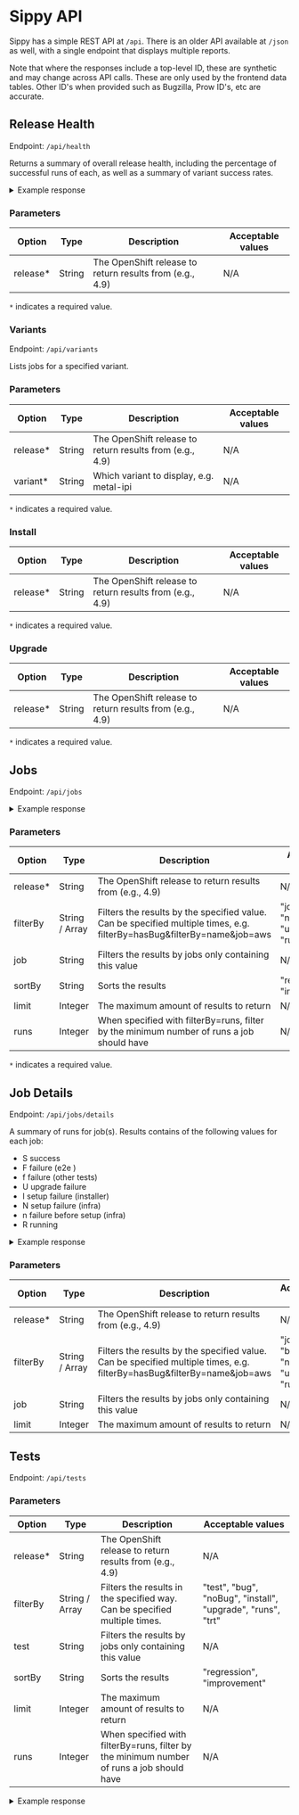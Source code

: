 # Sippy API

Sippy has a simple REST API at `/api`. There is an older API
available at `/json` as well, with a single endpoint that displays
multiple reports.

Note that where the responses include a top-level ID, these are synthetic
and may change across API calls. These are only used by the frontend
data tables. Other ID's when provided  such as Bugzilla, Prow ID's, etc
are accurate.

## Release Health

Endpoint: `/api/health`

Returns a summary of overall release health, including the percentage of successful runs of each,
as well as a summary of variant success rates.



<details>
<summary>Example response</summary>

```json
{
  "indicators": {
    "infrastructure": {
      "current": {
        "percentage": 90.8909905425585,
        "runs": 2009
      },
      "previous": {
        "percentage": 96.03135717785399,
        "runs": 2041
      }
    },
    "install": {
      "current": {
        "percentage": 97.6473769605192,
        "runs": 3698
      },
      "previous": {
        "percentage": 98.92058596761758,
        "runs": 3891
      }
    },
    "upgrade": {
      "current": {
        "percentage": 98.9100817438692,
        "runs": 367
      },
      "previous": {
        "percentage": 99.17184265010351,
        "runs": 483
      }
    }
  },
  "variants": {
    "current": {
      "success": 2,
      "unstable": 4,
      "failed": 14
    },
    "previous": {
      "success": 3,
      "unstable": 9,
      "failed": 6
    }
  }
}
```
</details>

### Parameters 
| Option   | Type           | Description                                                                                                              | Acceptable values                        |
|----------|----------------|--------------------------------------------------------------------------------------------------------------------------|------------------------------------------|
| release* | String         | The OpenShift release to return results from (e.g., 4.9)                                                                 | N/A                                      |

`*` indicates a required value.


### Variants

Endpoint: `/api/variants`

Lists jobs for a specified variant.

### Parameters

| Option   | Type           | Description                                                                                                              | Acceptable values                        |
|----------|----------------|--------------------------------------------------------------------------------------------------------------------------|------------------------------------------|
| release* | String         | The OpenShift release to return results from (e.g., 4.9)                                                                 | N/A                                      |
| variant* | String         | Which variant to display, e.g. metal-ipi                                                                 | N/A                                      |

`*` indicates a required value.

### Install

| Option   | Type           | Description                                                                                                              | Acceptable values                        |
|----------|----------------|--------------------------------------------------------------------------------------------------------------------------|------------------------------------------|
| release* | String         | The OpenShift release to return results from (e.g., 4.9)                                                                 | N/A                                      |

`*` indicates a required value.

### Upgrade

| Option   | Type           | Description                                                                                                              | Acceptable values                        |
|----------|----------------|--------------------------------------------------------------------------------------------------------------------------|------------------------------------------|
| release* | String         | The OpenShift release to return results from (e.g., 4.9)                                                                 | N/A                                      |

`*` indicates a required value.

## Jobs

Endpoint: `/api/jobs`

<details>
<summary>Example response</summary>

```json
[
  {
    "id": 0,
    "name": "periodic-ci-openshift-release-master-ci-4.9-e2e-gcp-compact-upgrade",
    "brief_name": "e2e-gcp-compact-upgrade",
    "current_pass_percentage": 0,
    "current_projected_pass_percentage": 0,
    "current_runs": 3,
    "previous_pass_percentage": 0,
    "previous_projected_pass_percentage": 0,
    "previous_runs": 4,
    "net_improvement": 0,
    "test_grid_url": "https://testgrid.k8s.io/redhat-openshift-ocp-release-4.9-informing#periodic-ci-openshift-release-master-ci-4.9-e2e-gcp-compact-upgrade",
    "bugs": [
      {
        "id": 1980141,
        "status": "POST",
        "last_change_time": "2021-08-03T14:02:12Z",
        "summary": "NetworkPolicy e2e tests are flaky in 4.9, especially in stress",
        "target_release": [
          "4.9.0"
        ],
        "component": [
          "Networking"
        ],
        "url": "https://bugzilla.redhat.com/show_bug.cgi?id=1980141"
      }
    ],
    "associated_bugs": []
  },
  {
    "id": 1,
    "name": "periodic-ci-openshift-release-master-ci-4.9-e2e-azure-compact",
    "brief_name": "e2e-azure-compact",
    "current_pass_percentage": 0,
    "current_projected_pass_percentage": 0,
    "current_runs": 3,
    "previous_pass_percentage": 0,
    "previous_projected_pass_percentage": 0,
    "previous_runs": 4,
    "net_improvement": 0,
    "test_grid_url": "https://testgrid.k8s.io/redhat-openshift-ocp-release-4.9-informing#periodic-ci-openshift-release-master-ci-4.9-e2e-azure-compact",
    "bugs": [
      {
        "id": 1980141,
        "status": "POST",
        "last_change_time": "2021-08-03T14:02:12Z",
        "summary": "NetworkPolicy e2e tests are flaky in 4.9, especially in stress",
        "target_release": [
          "4.9.0"
        ],
        "component": [
          "Networking"
        ],
        "url": "https://bugzilla.redhat.com/show_bug.cgi?id=1980141"
      }
    ],
    "associated_bugs": []
  }
]
```

</details>

### Parameters

| Option   | Type           | Description                                                                                                              | Acceptable values                        |
|----------|----------------|--------------------------------------------------------------------------------------------------------------------------|------------------------------------------|
| release* | String         | The OpenShift release to return results from (e.g., 4.9)                                                                 | N/A                                      |
| filterBy | String / Array | Filters the results by the specified value. Can be specified multiple times, e.g. filterBy=hasBug&filterBy=name&job=aws  | "job", "bug", "noBug", "upgrade", "runs" |
| job      | String         | Filters the results by jobs only containing this value                                                                   | N/A                                      |
| sortBy   | String         | Sorts the results                                                                                                        | "regression", "improvement"              |
| limit    | Integer        | The maximum amount of results to return                                                                                  | N/A                                      |
| runs     | Integer        | When specified with filterBy=runs, filter by the minimum number of runs a job should have                                | N/A                                      |

`*` indicates a required value.

## Job Details

Endpoint: `/api/jobs/details`

A summary of runs for job(s). Results contains of the following values
for each job:

  - S success
  - F failure (e2e )
  - f failure (other tests)
  - U upgrade failure
  - I setup failure (installer)
  - N setup failure (infra)
  - n failure before setup (infra)
  - R running


<details>
<Summary>Example response</Summary>

```json
{
  "jobs": [
    {
      "name": "periodic-ci-openshift-release-master-ci-4.9-e2e-gcp-compact-upgrade",
      "results": [
        {
          "timestamp": 1628103797000,
          "result": "F",
          "url": "https://prow.ci.openshift.org/view/gcs/origin-ci-test/logs/periodic-ci-openshift-release-master-ci-4.9-e2e-gcp-compact-upgrade/1422996566804795392"
        },
        {
          "timestamp": 1627930974000,
          "result": "F",
          "url": "https://prow.ci.openshift.org/view/gcs/origin-ci-test/logs/periodic-ci-openshift-release-master-ci-4.9-e2e-gcp-compact-upgrade/1422271694533300224"
        },
        {
          "timestamp": 1627758158000,
          "result": "F",
          "url": "https://prow.ci.openshift.org/view/gcs/origin-ci-test/logs/periodic-ci-openshift-release-master-ci-4.9-e2e-gcp-compact-upgrade/1421546855606521856"
        },
        {
          "timestamp": 1627066837000,
          "result": "F",
          "url": "https://prow.ci.openshift.org/view/gcs/origin-ci-test/logs/periodic-ci-openshift-release-master-ci-4.9-e2e-gcp-compact-upgrade/1418647242566275072"
        },
        {
          "timestamp": 1627585315000,
          "result": "F",
          "url": "https://prow.ci.openshift.org/view/gcs/origin-ci-test/logs/periodic-ci-openshift-release-master-ci-4.9-e2e-gcp-compact-upgrade/1420821882457821184"
        },
        {
          "timestamp": 1627412491000,
          "result": "F",
          "url": "https://prow.ci.openshift.org/view/gcs/origin-ci-test/logs/periodic-ci-openshift-release-master-ci-4.9-e2e-gcp-compact-upgrade/1420096984785620992"
        },
        {
          "timestamp": 1627239677000,
          "result": "F",
          "url": "https://prow.ci.openshift.org/view/gcs/origin-ci-test/logs/periodic-ci-openshift-release-master-ci-4.9-e2e-gcp-compact-upgrade/1419372188447805440"
        }
      ]
    }
  ]
}
```

</details>

### Parameters

| Option   | Type           | Description                                                                                                              | Acceptable values                        |
|----------|----------------|--------------------------------------------------------------------------------------------------------------------------|------------------------------------------|
| release* | String         | The OpenShift release to return results from (e.g., 4.9)                                                                 | N/A                                      |
| filterBy | String / Array | Filters the results by the specified value. Can be specified multiple times, e.g. filterBy=hasBug&filterBy=name&job=aws  | "job", "bug", "noBug", "upgrade", "runs" |
| job      | String         | Filters the results by jobs only containing this value                                                                   | N/A                                      |
| limit    | Integer        | The maximum amount of results to return                                                                                  | N/A                                      |

## Tests

Endpoint: `/api/tests`

### Parameters

| Option   | Type           | Description                                                                               | Acceptable values                                           |
|----------|----------------|-------------------------------------------------------------------------------------------|-------------------------------------------------------------|
| release* | String         | The OpenShift release to return results from (e.g., 4.9)                                  | N/A                                                         |
| filterBy | String / Array | Filters the results in the specified way. Can be specified multiple times.                                                                                          | "test", "bug", "noBug", "install", "upgrade", "runs", "trt" |
| test     | String         | Filters the results by jobs only containing this value                                    | N/A                                                         |
| sortBy   | String         | Sorts the results                                                                         | "regression", "improvement"                                 |
| limit    | Integer        | The maximum amount of results to return                                                   | N/A                                                         |
| runs     | Integer        | When specified with filterBy=runs, filter by the minimum number of runs a job should have | N/A                                                         |

<details>
<summary>Example response</summary>

```json
[
  {
    "id": 253,
    "name": "[sig-network-edge] Cluster frontend ingress remain available",
    "current_successes": 554,
    "current_failures": 31,
    "current_flakes": 201,
    "current_pass_percentage": 94.70085470085469,
    "current_runs": 786,
    "previous_successes": 734,
    "previous_failures": 25,
    "previous_flakes": 242,
    "previous_pass_percentage": 96.70619235836627,
    "previous_runs": 1001,
    "net_improvement": -2.005337657511575,
    "bugs": [
      {
        "id": 1980141,
        "status": "POST",
        "last_change_time": "2021-08-03T14:02:12Z",
        "summary": "NetworkPolicy e2e tests are flaky in 4.9, especially in stress",
        "target_release": [
          "4.9.0"
        ],
        "component": [
          "Networking"
        ],
        "url": "https://bugzilla.redhat.com/show_bug.cgi?id=1980141"
      },
      {
        "id": 1983829,
        "status": "NEW",
        "last_change_time": "0001-01-01T00:00:00Z",
        "summary": "ovn-kubernetes upgrade jobs are failing disruptive tests",
        "target_release": [
          "4.9.0"
        ],
        "component": [
          "Networking"
        ],
        "url": "https://bugzilla.redhat.com/show_bug.cgi?id=1983829"
      },
      {
        "id": 1981872,
        "status": "NEW",
        "last_change_time": "2021-08-03T17:13:35Z",
        "summary": "SDN networking failures during GCP upgrades",
        "target_release": [
          "4.9.0"
        ],
        "component": [
          "Networking"
        ],
        "url": "https://bugzilla.redhat.com/show_bug.cgi?id=1981872"
      }
    ],
    "associated_bugs": [
      {
        "id": 1983758,
        "status": "NEW",
        "last_change_time": "2021-07-27T16:59:31Z",
        "summary": "gcp upgrades are failing on \"Cluster frontend ingress remain available\"",
        "target_release": [
          "---"
        ],
        "component": [
          "Routing"
        ],
        "url": "https://bugzilla.redhat.com/show_bug.cgi?id=1983758"
      },
      {
        "id": 1943334,
        "status": "POST",
        "last_change_time": "2021-07-23T10:58:19Z",
        "summary": "[ovnkube] node pod should taint NoSchedule on termination; clear on startup",
        "target_release": [
          "---"
        ],
        "component": [
          "Networking"
        ],
        "url": "https://bugzilla.redhat.com/show_bug.cgi?id=1943334"
      },
      {
        "id": 1987046,
        "status": "POST",
        "last_change_time": "2021-07-30T07:02:22Z",
        "summary": "periodic ci-4.8-upgrade-from-stable-4.7-e2e-*-ovn-upgrade are permafailing on service/ingress disruption",
        "target_release": [
          "4.8.z"
        ],
        "component": [
          "Networking"
        ],
        "url": "https://bugzilla.redhat.com/show_bug.cgi?id=1987046"
      }
    ]
  }
]
```

</details>